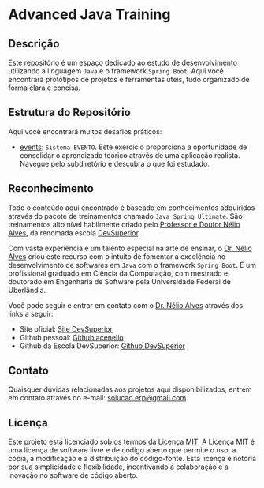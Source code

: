 # Advanced Java Training

## Descrição

Este repositório é um espaço dedicado ao estudo de desenvolvimento utilizando a linguagem `Java` e o framework `Spring Boot`. Aqui você encontrará protótipos de projetos e ferramentas úteis, tudo organizado de forma clara e concisa.

## Estrutura do Repositório

Aqui você encontrará muitos desafios práticos:

- [events](https://github.com/solucaoerp/AdvancedJavaTraining/tree/main/events): `Sistema EVENTO`. Este exercício proporciona a oportunidade de consolidar o aprendizado teórico através de uma aplicação realista. Navegue pelo subdiretório e descubra o que foi estudado.

## Reconhecimento

Todo o conteúdo aqui encontrado é baseado em conhecimentos adquiridos através do pacote de treinamentos chamado `Java Spring Ultimate`. São treinamentos alto nível habilmente criado pelo [Professor e Doutor Nélio Alves](https://github.com/acenelio), da renomada escola [DevSuperior](https://github.com/devsuperior). 

Com vasta experiência e um talento especial na arte de ensinar, o [Dr. Nélio Alves](https://github.com/acenelio) criou este recurso com o intuito de fomentar a excelência no desenvolvimento de softwares em `Java` com o framework `Spring Boot`. É um profissional graduado em Ciência da Computação, com mestrado e doutorado em Engenharia de Software pela Universidade Federal de Uberlândia.

Você pode seguir e entrar em contato com o [Dr. Nélio Alves](https://github.com/acenelio) através dos links a seguir:

* Site oficial: [Site DevSuperior](https://devsuperior.com.br/evento-sds)
* Github pessoal: [Github acenelio](https://github.com/acenelio)
* Github da Escola DevSuperior: [Github DevSuperior](https://github.com/devsuperior)

## Contato

Quaisquer dúvidas relacionadas aos projetos aqui disponibilizados, entrem em contato através do e-mail: solucao.erp@gmail.com.

## Licença

Este projeto está licenciado sob os termos da [Licença MIT](https://opensource.org/licenses/MIT). A Licença MIT é uma licença de software livre e de código aberto que permite o uso, a cópia, a modificação e a distribuição do código-fonte. Esta licença é notória por sua simplicidade e flexibilidade, incentivando a colaboração e a inovação no software de código aberto.